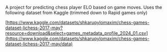 A project for predicting chess player ELO based on game moves. Uses the following dataset from Kaggle (trimmed down to Rapid games only)

[https://www.kaggle.com/datasets/shkarupylomaxim/chess-games-dataset-lichess-2017-may?resource=download&select=games_metadata_profile_2024_01.csv](https://www.kaggle.com/datasets/shkarupylomaxim/chess-games-dataset-lichess-2017-may/data)
